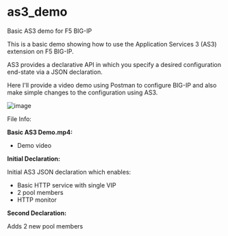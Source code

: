 # as3_demo
Basic AS3 demo for F5 BIG-IP

This is a basic demo showing how to use the Application Services 3 (AS3) extension on F5 BIG-IP.

AS3 provides a declarative API in which you specify a desired configuration end-state via a JSON declaration.

Here I'll provide a video demo using Postman to configure BIG-IP and also make simple changes to the configuration using AS3.

![image](https://github.com/delgadillo22/as3_demo/assets/23509342/09afa938-c5ea-45c2-a2b7-f0794f8d4722)

File Info:

**Basic AS3 Demo.mp4:**
- Demo video

**Initial Declaration:**

Initial AS3 JSON declaration which enables: 
- Basic HTTP service with single VIP
- 2 pool members
- HTTP monitor

**Second Declaration:**

Adds 2 new pool members


